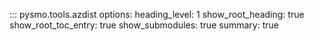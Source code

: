 ::: pysmo.tools.azdist
    options:
      heading_level: 1
      show_root_heading: true
      show_root_toc_entry: true
      show_submodules: true
      summary: true
